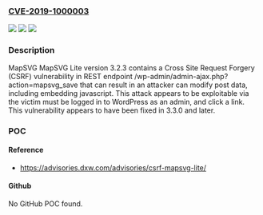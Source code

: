 ### [CVE-2019-1000003](https://cve.mitre.org/cgi-bin/cvename.cgi?name=CVE-2019-1000003)
![](https://img.shields.io/static/v1?label=Product&message=n%2Fa&color=blue)
![](https://img.shields.io/static/v1?label=Version&message=n%2Fa&color=blue)
![](https://img.shields.io/static/v1?label=Vulnerability&message=n%2Fa&color=brighgreen)

### Description

MapSVG MapSVG Lite version 3.2.3 contains a Cross Site Request Forgery (CSRF) vulnerability in REST endpoint /wp-admin/admin-ajax.php?action=mapsvg_save that can result in an attacker can modify post data, including embedding javascript. This attack appears to be exploitable via the victim must be logged in to WordPress as an admin, and click a link. This vulnerability appears to have been fixed in 3.3.0 and later.

### POC

#### Reference
- https://advisories.dxw.com/advisories/csrf-mapsvg-lite/

#### Github
No GitHub POC found.

